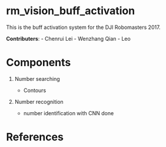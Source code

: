 # rm_vision_buff_activation
This is the buff activation system for the DJI Robomasters 2017.

**Contributers**:
	- Chenrui Lei
	- Wenzhang Qian
	- Leo

# Components
1. Number searching
	- Contours

2. Number recognition
	- number identification with CNN done

# References




